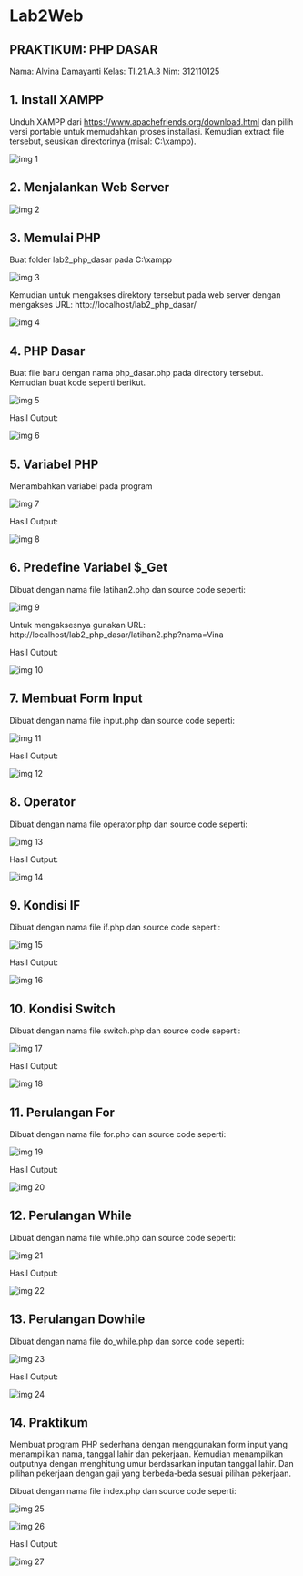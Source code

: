 # Lab2Web


## PRAKTIKUM: PHP DASAR

Nama: Alvina Damayanti
Kelas: TI.21.A.3
Nim: 312110125

## 1. Install XAMPP

Unduh XAMPP dari https://www.apachefriends.org/download.html dan pilih versi portable untuk memudahkan proses installasi. Kemudian extract file tersebut, seusikan direktorinya (misal: C:\xampp).

![img 1](img/1.png)

## 2. Menjalankan Web Server

![img 2](img/2.png)

## 3. Memulai PHP

Buat folder lab2_php_dasar pada C:\xampp

![img 3](img/3.png)

Kemudian untuk mengakses direktory tersebut pada web server dengan mengakses URL: http://localhost/lab2_php_dasar/

![img 4](img/4.png)

## 4. PHP Dasar

Buat file baru dengan nama php_dasar.php pada directory tersebut. Kemudian buat kode seperti berikut.

![img 5](img/6.png)

Hasil Output:

![img 6](img/5.png)

## 5. Variabel PHP

Menambahkan variabel pada program

![img 7](img/8.png)

Hasil Output:

![img 8](img/7.png)

## 6. Predefine Variabel $_Get

Dibuat dengan nama file latihan2.php dan source code seperti:

![img 9](img/10.png)

Untuk mengaksesnya gunakan URL: http://localhost/lab2_php_dasar/latihan2.php?nama=Vina

Hasil Output:

![img 10](img/9.png)

## 7. Membuat Form Input

Dibuat dengan nama file input.php dan source code seperti:

![img 11](img/12.png)

Hasil Output:

![img 12](img/11.png)

## 8. Operator

Dibuat dengan nama file operator.php dan source code seperti:

![img 13](img/14.png)

Hasil Output:

![img 14](img/13.png)

## 9. Kondisi IF

Dibuat dengan nama file if.php dan source code seperti:

![img 15](img/16.png)

Hasil Output:

![img 16](img/15.png)

## 10. Kondisi Switch

Dibuat dengan nama file switch.php dan source code seperti:

![img 17](img/18.png)

Hasil Output:

![img 18](img/17.png)

## 11. Perulangan For

Dibuat dengan nama file for.php dan source code seperti:

![img 19](img/20.png)

Hasil Output:

![img 20](img/19.png)

## 12. Perulangan While

Dibuat dengan nama file while.php dan source code seperti:

![img 21](img/22.png)

Hasil Output:

![img 22](img/21.png)

## 13. Perulangan Dowhile

Dibuat dengan nama file do_while.php dan sorce code seperti:

![img 23](img/24.png)

Hasil Output:

![img 24](img/23.png)

## 14. Praktikum

Membuat program PHP sederhana dengan menggunakan form input yang menampilkan nama, tanggal lahir dan pekerjaan. Kemudian menampilkan outputnya dengan menghitung umur berdasarkan inputan tanggal lahir. Dan pilihan pekerjaan dengan gaji yang berbeda-beda sesuai pilihan pekerjaan.

Dibuat dengan nama file index.php dan source code seperti:

![img 25](img/26.png)

![img 26](img/27.png)

Hasil Output:

![img 27](img/25.png)
